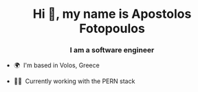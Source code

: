 <h1 align="center">Hi 👋, my name is Apostolos Fotopoulos</h1>
<h3 align="center">I am a software engineer</h3>

*   🌍  I'm based in Volos, Greece
<!--*   🖥️  Check out my <a target="_blank" rel="noreferrer" href=''>Portfolio</a>-->
*   👨‍💻  Currently working with the PERN stack
